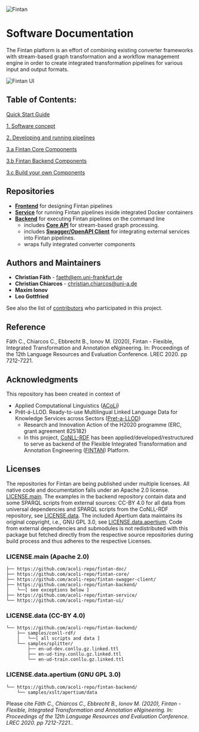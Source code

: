 
![Fintan](img/Fintan.PNG)
# Software Documentation
The Fintan platform is an effort of combining existing converter frameworks with stream-based graph transformation and a workflow management engine in order to create integrated transformation pipelines for various input and output formats.

![Fintan UI](img/Fintan-UI.PNG)

## Table of Contents:

[Quick Start Guide](quick-start.md)

[1. Software concept](1-software-concept.md)

[2. Developing and running pipelines](2-run-pipelines.md)

[3.a Fintan Core Components](3a-core-components.md)

[3.b Fintan Backend Components](3b-backend-components.md)

[3.c Build your own Components](3c-build-custom-components.md)

## Repositories
- [**Frontend**](https://github.com/acoli-repo/fintan-ui) for designing Fintan pipelines
- [**Service**](https://github.com/acoli-repo/fintan-service) for running Fintan pipelines inside integrated Docker containers
- [**Backend**](https://github.com/acoli-repo/fintan-backend) for executing Fintan pipelines on the command line
	- includes [**Core API**](https://github.com/acoli-repo/fintan-core) for stream-based graph processing.
	- includes [**Swagger/OpenAPI Client**](https://github.com/acoli-repo/fintan-swagger-client) for integrating external services into Fintan pipelines.
	- wraps fully integrated converter components

## Authors and Maintainers
* **Christian Fäth** - faeth@em.uni-frankfurt.de
* **Christian Chiarcos** - christian.chiarcos@uni-a.de
* **Maxim Ionov** 
* **Leo Gottfried** 

See also the list of [contributors](https://github.com/acoli-repo/fintan-doc/graphs/contributors) who participated in this project.

## Reference
Fäth C., Chiarcos C., Ebbrecht B., Ionov M. (2020), Fintan - Flexible, Integrated Transformation and Annotation eNgineering. In: Proceedings of the 12th Language Resources and Evaluation Conference. LREC 2020. pp 7212-7221.

## Acknowledgments
This repository has been created in context of
* Applied Computational Linguistics ([ACoLi](http://acoli.cs.uni-frankfurt.de))
* Prêt-á-LLOD. Ready-to-use Multilingual Linked Language Data for Knowledge Services across Sectors ([Pret-a-LLOD](https://cordis.europa.eu/project/id/825182/results))
  * Research and Innovation Action of the H2020 programme (ERC, grant agreement 825182)
  * In this project, [CoNLL-RDF](https://github.com/acoli-repo/conll-rdf) has been applied/developed/restructured to serve as backend of the Flexible Integrated Transformation and Annotation Engineering ([FINTAN](https://github.com/Pret-a-LLOD/Fintan)) Platform.

## Licenses
The repositories for Fintan are being published under multiple licenses. All native code and documentation falls under an Apache 2.0 license. [LICENSE.main](LICENSE.main.txt). The examples in the backend repository contain data and some SPARQL scripts from external sources: CC-BY 4.0 for all data from universal dependencies and SPARQL scripts from the CoNLL-RDF repository, see [LICENSE.data](LICENSE.data.txt). The included Apertium data maintains its original copyright, i.e., GNU GPL 3.0, see [LICENSE.data.apertium](LICENSE.data.apertium.txt). Code from external dependencies and submodules is not redistributed with this package but fetched directly from the respective source repositories during build process and thus adheres to the respective Licenses. 

### LICENSE.main (Apache 2.0)
```
├── https://github.com/acoli-repo/fintan-doc/ 
├── https://github.com/acoli-repo/fintan-core/  
├── https://github.com/acoli-repo/fintan-swagger-client/
├── https://github.com/acoli-repo/fintan-backend/
│	└──[ see exceptions below ]
├── https://github.com/acoli-repo/fintan-service/ 
└── https://github.com/acoli-repo/fintan-ui/ 
```
### LICENSE.data (CC-BY 4.0)
```
└── https://github.com/acoli-repo/fintan-backend/  
	├── samples/conll-rdf/  
	│	└──[ all scripts and data ]
	└── samples/splitter/  
		├── en-ud-dev.conllu.gz.linked.ttl
		├── en-ud-tiny.conllu.gz.linked.ttl
		└── en-ud-train.conllu.gz.linked.ttl
```
### LICENSE.data.apertium (GNU GPL 3.0)
```
└── https://github.com/acoli-repo/fintan-backend/  
	└── samples/xslt/apertium/data
```

Please cite *Fäth C., Chiarcos C., Ebbrecht B., Ionov M. (2020), Fintan - Flexible, Integrated Transformation and Annotation eNgineering. In: Proceedings of the 12th Language Resources and Evaluation Conference. LREC 2020. pp 7212-7221.*.
